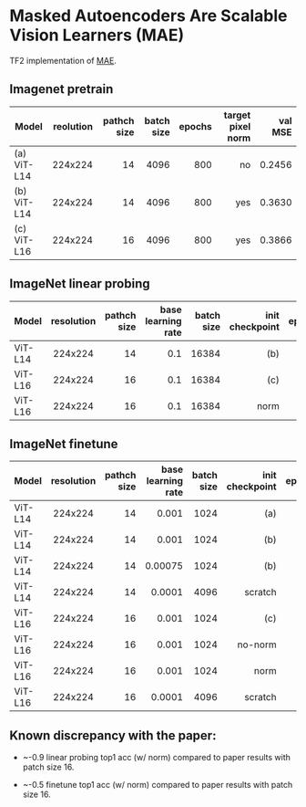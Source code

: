 # Masked Autoencoders Are Scalable Vision Learners (MAE)

TF2 implementation of [MAE](https://arxiv.org/abs/2111.06377).

## Imagenet pretrain

Model | reolution | pathch size | batch size | epochs | target pixel norm | val MSE
------------ | ------: | ------: | -----:| -----:| -----: | --------: 
(a) ViT-L14 | 224x224 | 14 | 4096 | 800 | no | 0.2456
(b) ViT-L14 | 224x224 | 14 | 4096 | 800 | yes | 0.3630
(c) ViT-L16 | 224x224 | 16 | 4096 | 800 | yes | 0.3866


## ImageNet linear probing

Model     | resolution | pathch size | base learning rate | batch size | init checkpoint | epochs | top1 Acc | dashboard
------------ | :--------: | -----:| -----:| -----:| -----:| -----:| -----: | --------:
ViT-L14 | 224x224 | 14 | 0.1 | 16384 | (b) | 90 | 72.8 | -
ViT-L16 | 224x224 | 16 | 0.1 | 16384 | (c) | 90 | 73.0 | -
ViT-L16 | 224x224 | 16 | 0.1 | 16384 | norm | 90 | 73.9 | Table 1 (d)

## ImageNet finetune

Model     | resolution | pathch size | base learning rate | batch size | init checkpoint | epochs | top1 Acc | dashboard
------------ | :--------: | -----:| -----:| -----:| -----:| -----:| -----: | -----:
ViT-L14 | 224x224 | 14 | 0.001 | 1024 | (a) | 50 | 84.4 | -
ViT-L14 | 224x224 | 14 | 0.001 | 1024 | (b) | 50 | 85.3 | -
ViT-L14 | 224x224 | 14 | 0.00075 | 1024 |(b) | 50 | 85.4 | -
ViT-L14 | 224x224 | 14 | 0.0001 | 4096| scratch | 200 | 82.4 | -
ViT-L16 | 224x224 | 16 | 0.001 | 1024 | (c)| 50 | 84.9 | -
ViT-L16 | 224x224 | 16 | 0.001 | 1024| no-norm | 50 | 84.9 | Table 1(d)
ViT-L16 | 224x224 | 16 | 0.001 | 1024| norm    | 50 | 85.4 | paper section 4.
ViT-L16 | 224x224 | 16 | 0.0001 | 4096| scratch | 200 | 82.5 | paper section 4.


## Known discrepancy with the paper:

*   ~-0.9 linear probing top1 acc (w/ norm) compared to paper results with patch
    size 16.

*   ~-0.5 finetune top1 acc (w/ norm) compared to paper results with patch
    size 16.
